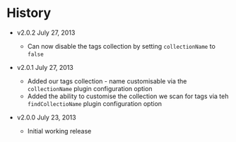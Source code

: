 # History

- v2.0.2 July 27, 2013
	- Can now disable the tags collection by setting `collectionName` to `false`

- v2.0.1 July 27, 2013
	- Added our tags collection - name customisable via the `collectionName` plugin configuration option
	- Added the ability to customise the collection we scan for tags via teh `findCollectioName` plugin configuration option

- v2.0.0 July 23, 2013
	- Initial working release
